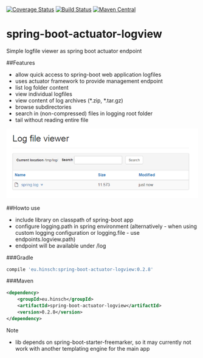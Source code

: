 [![Coverage Status](https://coveralls.io/repos/lukashinsch/spring-boot-actuator-logview/badge.svg?branch=master)](https://coveralls.io/r/lukashinsch/spring-boot-actuator-logview?branch=master)
[![Build Status](https://travis-ci.org/lukashinsch/spring-boot-actuator-logview.svg?branch=master)](https://travis-ci.org/lukashinsch/spring-boot-actuator-logview)
[![Maven Central](https://maven-badges.herokuapp.com/maven-central/eu.hinsch/spring-boot-actuator-logview/badge.svg)](https://maven-badges.herokuapp.com/maven-central/eu.hinsch/spring-boot-actuator-logview/)

# spring-boot-actuator-logview
Simple logfile viewer as spring boot actuator endpoint

##Features
* allow quick access to spring-boot web application logfiles
* uses actuator framework to provide management endpoint
* list log folder content
* view individual logfiles
* view content of log archives (*.zip, *.tar.gz)
* browse subdirectories
* search in (non-compressed) files in logging root folder
* tail without reading entire file

![screenshot](img/screenshot.png)

##Howto use
* include library on classpath of spring-boot app
* configure logging.path in spring environment 
(alternatively - when using custom logging configuration or logging.file - use endpoints.logview.path)
* endpoint will be available under <management-base>/log

###Gradle
```groovy
compile 'eu.hinsch:spring-boot-actuator-logview:0.2.8'
```

###Maven
```xml
<dependency>
    <groupId>eu.hinsch</groupId>
    <artifactId>spring-boot-actuator-logview</artifactId>
    <version>0.2.8</version>
</dependency>
```


Note
* lib depends on spring-boot-starter-freemarker, so it may currently not work with another templating engine for the main app
